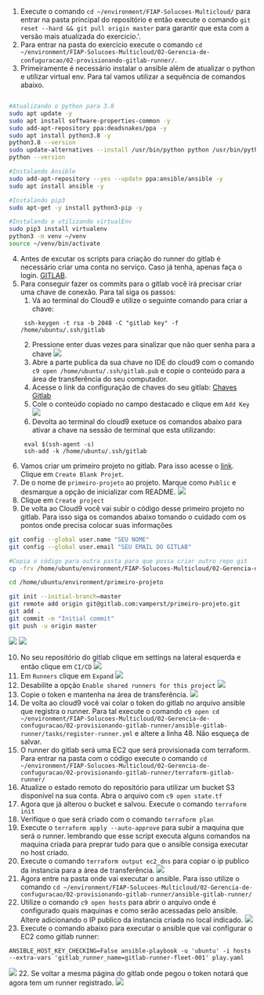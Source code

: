 1. Execute o comando `cd ~/environment/FIAP-Solucoes-Multicloud/` para entrar na pasta principal do repositório e então execute o comando `git reset --hard && git pull origin master` para garantir que esta com a versão mais atualizada do exercicio.'.
2. Para entrar na pasta do exercicio execute o comando `cd ~/environment/FIAP-Solucoes-Multicloud/02-Gerencia-de-confuguracao/02-provisionando-gitlab-runner/`.
3. Primeiramente é necessário instalar o ansible além de atualizar o python e utilizar virtual env. Para tal vamos utilizar a sequência de comandos abaixo.
```bash

#Atualizando o python para 3.8
sudo apt update -y
sudo apt install software-properties-common -y
sudo add-apt-repository ppa:deadsnakes/ppa -y
sudo apt install python3.8 -y
python3.8 --version
sudo update-alternatives --install /usr/bin/python python /usr/bin/python3.8 1
python --version

#Instalando Ansible
sudo add-apt-repository --yes --update ppa:ansible/ansible -y
sudo apt install ansible -y

#Instalando pip3
sudo apt-get -y install python3-pip -y

#Instalando e utilizando virtualEnv
sudo pip3 install virtualenv
python3 -m venv ~/venv 
source ~/venv/bin/activate
```

4. Antes de excutar os scripts para criação do runner do gitlab é necessário criar uma conta no serviço. Caso já tenha, apenas faça o login. [GITLAB](https://gitlab.com/).
5. Para conseguir fazer os commits para o gitlab você irá precisar criar uma chave de conexão. Para tal siga os passos:
   1. Vá ao terminal do Cloud9 e utilize o seguinte comando para criar a chave:
   ```shell
    ssh-keygen -t rsa -b 2048 -C "gitlab key" -f /home/ubuntu/.ssh/gitlab
   ```
   2. Pressione enter duas vezes para sinalizar que não quer senha para a chave
   ![](img/gitlab-1.png)
   3. Abre a parte publica da sua chave no IDE do cloud9 com o comando `c9 open /home/ubuntu/.ssh/gitlab.pub` e copie o conteúdo para a área de transferência do seu computador.
   4. Acesse o link da configuração de chaves do seu gitlab: [Chaves Gitlab](https://gitlab.com/-/profile/keys)
   5. Cole o conteúdo copiado no campo destacado e clique em `Add Key`
   ![](img/gitlab-2.png)
   6. Devolta ao terminal do cloud9 exetuce os comandos abaixo para ativar a chave na sessão de terminal que esta utilizando:
   ```shell
    eval $(ssh-agent -s) 
    ssh-add -k /home/ubuntu/.ssh/gitlab
   ```
6. Vamos criar um primeiro projeto no gitlab. Para isso acesse o [link](https://gitlab.com/projects/new). Clique em `Create Blank Projet`.
7. De o nome de `primeiro-projeto` ao projeto. Marque como `Public` e desmarque a opção de inicializar com README. 
   ![](img/gitlab-3.png)
8. Clique em `Create project`
9. De volta ao Cloud9 você vai subir o código desse primeiro projeto no gitlab. Para isso siga os comandos abaixo tomando o cuidado com os pontos onde precisa colocar suas informações
```bash
git config --global user.name "SEU NOME"
git config --global user.email "SEU EMAIL DO GITLAB"

#Copia o código para outra pasta para que possa criar outro repo git
cp -frv /home/ubuntu/environment/FIAP-Solucoes-Multicloud/02-Gerencia-de-confuguracao/02-provisionando-gitlab-runner/primeiro-projeto/ ~/environment/

cd /home/ubuntu/environment/primeiro-projeto

git init --initial-branch=master
git remote add origin git@gitlab.com:vamperst/primeiro-projeto.git
git add .
git commit -m "Initial commit"
git push -u origin master
```
![](img/gitlab-4.png)
![](img/gitlab-5.png)

10. No seu repositório do gitlab clique em settings na lateral esquerda e então clique em `CI/CD`
    ![](img/gitlab-6.png)
11. Em `Runners` clique em `Expand`
    ![](img/gitlab-7.png)
12. Desabilite a opção `Enable shared runners for this project` 
    ![](img/gitlab-8.png)
13. Copie o token e mantenha na área de transferência.
    ![](img/gitlab-9.png)
14. De volta ao cloud9 você vai colar o token do gitlab no arquivo ansible que registra o runner. Para tal execute o comando `c9 open cd ~/environment/FIAP-Solucoes-Multicloud/02-Gerencia-de-confuguracao/02-provisionando-gitlab-runner/ansible-gitlab-runner/tasks/register-runner.yml` e altere a linha 48. Não esqueça de salvar.
15. O runner do gitlab será uma EC2 que será provisionada com terraform. Para entrar na pasta com o código execute o comando `cd ~/environment/FIAP-Solucoes-Multicloud/02-Gerencia-de-confuguracao/02-provisionando-gitlab-runner/terraform-gitlab-runner/`
16. Atualize o estado remoto do repositório para utilizar um bucket S3 disponivel na sua conta. Abra o arquivo com `c9 open state.tf`
17. Agora que já alterou o bucket e salvou. Execute o comando `terraform init`
18. Verifique o que será criado com o comando `terraform plan`
19. Execute o `terraform apply --auto-approve` para subir a maquina que será o runner. lembrando que esse script executa alguns comandos na maquina criada para preprar tudo para que o ansible consiga executar no host criado.
20. Execute o comando `terraform output ec2_dns` para copiar o ip publico da instancia para a área de transferência.
    ![](img/gitlab-11.png)
21. Agora entre na pasta onde vai executar o ansible. Para isso utilize o comando `cd ~/environment/FIAP-Solucoes-Multicloud/02-Gerencia-de-confuguracao/02-provisionando-gitlab-runner/ansible-gitlab-runner/`
22. Utilize o comando `c9 open hosts` para abrir o arquivo onde é configurado quais maquinas e como serão acessadas pelo ansible. Altere adicionando o IP publico da instancia criada no local indicado.
    ![](img/gitlab-12.png)
23. Execute o comando abaixo para executar o ansible que vai configurar o EC2 como gitlab runner:
``` shell
ANSIBLE_HOST_KEY_CHECKING=False ansible-playbook -u 'ubuntu' -i hosts  --extra-vars 'gitlab_runner_name=gitlab-runner-fleet-001' play.yaml    
```
![](img/gitlab-14.png)
22. Se voltar a mesma página do gitlab onde pegou o token notará que agora tem um runner registrado.
![](img/gitlab-13.png)
